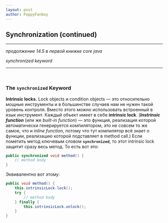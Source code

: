 ```yaml
---
layout: post
author: PoppyFanboy
---
```


## Synchronization (continued)

----

*продолжение 14.5 в первой книжке core java*

*synchronized keyword*

----

<br>

### The `synchronized` Keyword

**Intrinsic locks.** Lock objects и condition objects — это относительно мощные инструменты и в большинстве случаев нам не нужен такой уровень контроля. Вместо этого можно использовать встроенный в язык инструмент. Каждый объект имеет в себе **intrinsic lock**. (***Instrinsic function*** (или же *built-in function*) — это функция, реализация которой автоматически генерируется компилятором, это не совсем то же самое, что и *inline function*, потому что тут компилятор всё знает о функции, реализацию которой подставляет в method call.) Если пометить метод ключевым словом **`synchronized`**, то этот intrinsic lock защитит сразу весь метод. То есть вот это:

```java
public synchronized void method() {
    // method body
}
```

Эквивалентно вот этому:

```java
public void method() {
    this.intrinsicLock.lock();
    try {
        // method body
    } finally {
        this.intrinsicLock.unlock();
    }
}
```

